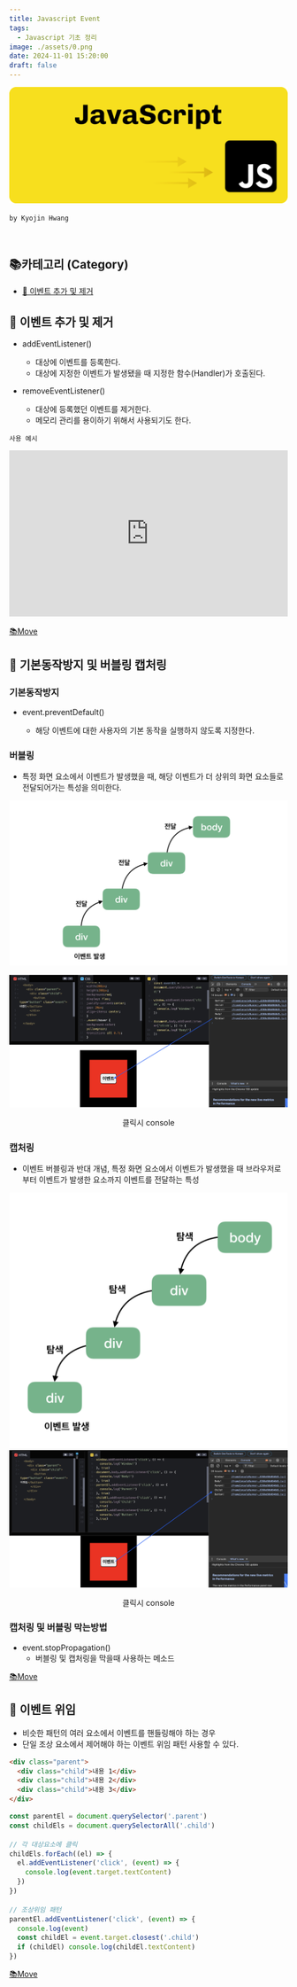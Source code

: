 ```yaml
---
title: Javascript Event
tags:
  - Javascript 기초 정리
image: ./assets/0.png
date: 2024-11-01 15:20:00
draft: false
---
```


![banner](./assets/0.png)

`by Kyojin Hwang`

<br/>

## 📚카테고리 (Category)

- [📌 이벤트 추가 및 제거]()

## 📌 이벤트 추가 및 제거

- addEventListener()

  - 대상에 이벤트를 등록한다.
  - 대상에 지정한 이벤트가 발생됐을 때 지정한 함수(Handler)가 호출된다.

- removeEventListener()

  - 대상에 등록했던 이벤트를 제거한다.
  - 메모리 관리를 용이하기 위해서 사용되기도 한다.

`사용 예시`

<iframe height="300" style="width: 100%;" scrolling="no" title="Untitled" src="https://codepen.io/owencold/embed/PoMaoBv?default-tab=html%2Cresult&editable=true" frameborder="no" loading="lazy" allowtransparency="true" allowfullscreen="true">
  See the Pen <a href="https://codepen.io/owencold/pen/PoMaoBv">
  Untitled</a> by Owen (<a href="https햣://codepen.io/owencold">@owencold</a>)
  on <a href="https://codepen.io">CodePen</a>.
</iframe>

[📚Move](<#📚카테고리-(Category)>)

## 📌 기본동작방지 및 버블링 캡처링

### 기본동작방지

- event.preventDefault()

  - 해당 이벤트에 대한 사용자의 기본 동작을 실행하지 않도록 지정한다.

### 버블링

- 특정 화면 요소에서 이벤트가 발생했을 때, 해당 이벤트가 더 상위의 화면 요소들로 전달되어가는 특성을 의미한다.

![자료설명](./assets/2.png)

![예시이미지](./assets/1.png)

<center>클릭시 console</center>

### 캡처링

- 이벤트 버블링과 반대 개념, 특정 화면 요소에서 이벤트가 발생했을 때 브라우저로부터 이벤트가 발생한 요소까지 이벤트를 전달하는 특성

![자료설명2](./assets/4.png)
![예시이미지2](./assets/3.png)

<center>클릭시 console</center>

### 캡처링 및 버블링 막는방법

- event.stopPropagation()
  - 버블링 및 캡처링을 막을때 사용하는 메소드

[📚Move](<#📚카테고리-(Category)>)

## 📌 이벤트 위임

- 비슷한 패턴의 여러 요소에서 이벤트를 핸들링해야 하는 경우
- 단일 조상 요소에서 제어해야 하는 이벤트 위임 패턴 사용할 수 있다.

```html {numberLines}
<div class="parent">
  <div class="child">내용 1</div>
  <div class="child">내용 2</div>
  <div class="child">내용 3</div>
</div>
```

```javascript {numberLines}
const parentEl = document.querySelector('.parent')
const childEls = document.querySelectorAll('.child')

// 각 대상요소에 클릭
childEls.forEach((el) => {
  el.addEventListener('click', (event) => {
    console.log(event.target.textContent)
  })
})

// 조상위임 패턴
parentEl.addEventListener('click', (event) => {
  console.log(event)
  const childEl = event.target.closest('.child')
  if (childEl) console.log(childEl.textContent)
})
```

[📚Move](<#📚카테고리-(Category)>)

